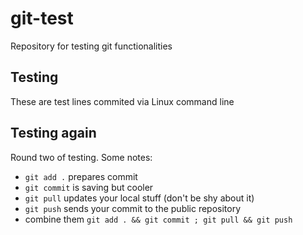# git-test
Repository for testing git functionalities 

## Testing

These are test lines commited via Linux command line

## Testing again

Round two of testing. Some notes:

- `git add .` prepares commit
- `git commit` is saving but cooler
- `git pull` updates your local stuff (don't be shy about it)
- `git push` sends your commit to the public repository
- combine them `git add . && git commit ; git pull && git push`
